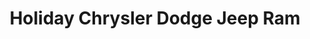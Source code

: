 ---
title: "Holiday Chrysler Dodge Jeep Ram"
url: /graham/holiday-chrysler-dodge-jeep-ram/
shop: Autohaus
---